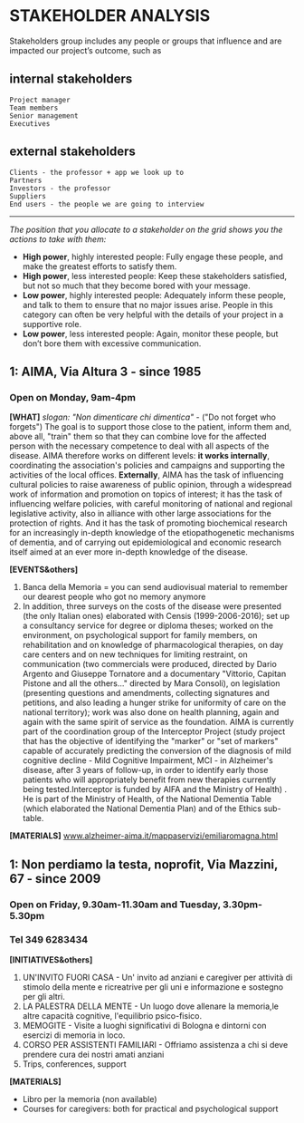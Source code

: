 # STAKEHOLDER ANALYSIS
Stakeholders group includes any people or groups that influence and are impacted our project’s outcome, such as
## internal stakeholders
    Project manager
    Team members
    Senior management
    Executives
## external stakeholders
    Clients - the professor + app we look up to
    Partners
    Investors - the professor
    Suppliers
    End users - the people we are going to interview

--------------------------------------------------------------------------------------------------------------------------------------------------------------------------

*The position that you allocate to a stakeholder on the grid shows you the actions to take with them:*

- **High power**, highly interested people: Fully engage these people, and make the greatest efforts to satisfy them.
- **High power**, less interested people: Keep these stakeholders satisfied, but not so much that they become bored with your message.
- **Low power**, highly interested people: Adequately inform these people, and talk to them to ensure that no major issues arise. People in this category can often be very helpful with the details of your project in a supportive role.
- **Low power**, less interested people: Again, monitor these people, but don’t bore them with excessive communication.


## 1: AIMA, Via Altura 3 - since 1985
### Open on Monday, 9am-4pm
**[WHAT]**
*slogan: "Non dimenticare chi dimentica"* - ("Do not forget who forgets")
The goal is to support those close to the patient, inform them and, above all, "train" them so that they can combine love for the affected person with the necessary competence to deal with all aspects of the disease.
AIMA therefore works on different levels: **it works internally**, coordinating the association's policies and campaigns and supporting the activities of the local offices. **Externally**, AIMA has the task of influencing cultural policies to raise awareness of public opinion, through a widespread work of information and promotion on topics of interest; it has the task of influencing welfare policies, with careful monitoring of national and regional legislative activity, also in alliance with other large associations for the protection of rights. And it has the task of promoting biochemical research for an increasingly in-depth knowledge of the etiopathogenetic mechanisms of dementia, and of carrying out epidemiological and economic research itself aimed at an ever more in-depth knowledge of the disease.


**[EVENTS&others]**
1. Banca della Memoria = you can send audiovisual material to remember our dearest people who got no memory anymore
2. In addition, three surveys on the costs of the disease were presented (the only Italian ones) elaborated with Censis (1999-2006-2016); set up a consultancy service for degree or diploma theses; worked on the environment, on psychological support for family members, on rehabilitation and on knowledge of pharmacological therapies, on day care centers and on new techniques for limiting restraint, on communication (two commercials were produced, directed by Dario Argento and Giuseppe Tornatore and a documentary "Vittorio, Capitan Pistone and all the others..." directed by Mara Consoli), on legislation (presenting questions and amendments, collecting signatures and petitions, and also leading a hunger strike for uniformity of care on the national territory); work was also done on health planning, again and again with the same spirit of service as the foundation. AIMA is currently part of the coordination group of the Interceptor Project (study project that has the objective of identifying the "marker" or "set of markers" capable of accurately predicting the conversion of the diagnosis of mild cognitive decline - Mild Cognitive Impairment, MCI - in Alzheimer's disease, after 3 years of follow-up, in order to identify early those patients who will appropriately benefit from new therapies currently being tested.Interceptor is funded by AIFA and the Ministry of Health) . He is part of the Ministry of Health, of the National Dementia Table (which elaborated the National Dementia Plan) and of the Ethics sub-table.


**[MATERIALS]**
www.alzheimer-aima.it/mappaservizi/emiliaromagna.html




## 1: Non perdiamo la testa, noprofit, Via Mazzini, 67 - since 2009
### Open on Friday, 9.30am-11.30am and Tuesday, 3.30pm-5.30pm
### Tel 349 6283434 	 
**[INITIATIVES&others]**
1. UN'INVITO FUORI CASA - Un' invito ad anziani e caregiver per attività di stimolo della mente e ricreatrive per gli uni e informazione e sostegno per gli altri.
2. LA PALESTRA DELLA MENTE - Un luogo dove allenare la memoria,le altre capacità cognitive, l'equilibrio psico-fisico.
3. MEMOGITE - Visite a luoghi significativi di Bologna e dintorni con esercizi di memoria in loco.
4. CORSO PER ASSISTENTI FAMILIARI - Offriamo assistenza a chi si deve prendere cura dei nostri amati anziani
5. Trips, conferences, support

**[MATERIALS]**
- Libro per la memoria (non available)
- Courses for caregivers: both for practical and psychological support




